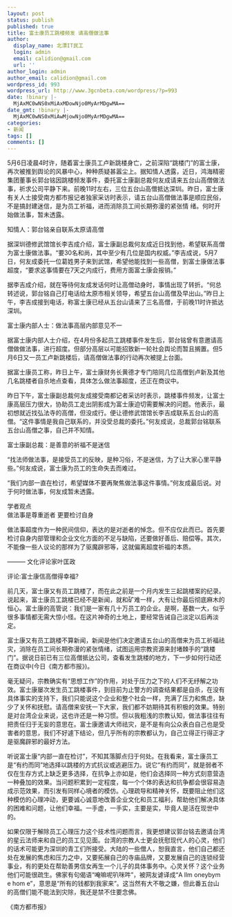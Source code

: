 ```yaml
---
layout: post
status: publish
published: true
title: 富士康员工跳楼频发 请高僧做法事
author:
  display_name: 北漂IT民工
  login: admin
  email: calidion@gmail.com
  url: ''
author_login: admin
author_email: calidion@gmail.com
wordpress_id: 993
wordpress_url: http://www.3gcnbeta.com/wordpress/?p=993
date: !binary |-
  MjAxMC0wNS0xMiAxMDowNjo0MyArMDgwMA==
date_gmt: !binary |-
  MjAxMC0wNS0xMiAwMjowNjo0MyArMDgwMA==
categories:
- 新闻
tags: []
comments: []
---
```

<p>5月6日凌晨4时许，随着富士康员工卢新跳楼身亡，之前深陷&ldquo;跳楼门&rdquo;的富士康，再次被推到舆论的风暴中心，种种质疑甚嚣尘上。据知情人透露，近日，鸿海精密集团董事长郭台铭因跳楼频发事件，委托富士康副总裁何友成请来五台山高僧做法事，祈求公司平静下来。前晚11时左右，三位五台山高僧抵达深圳。昨日，富士康有关人士接受南方都市报记者独家采访时表示，请五台山高僧做法事是顺应民俗，不是搞封建迷信，是为员工祈福，进而消除员工间长期弥漫的紧张情 绪。何时开始做法事，暂未透露。</p>
<p>知情人：郭台铭亲自联系太原请高僧</p>
<p>据深圳德修武馆馆长李吉成介绍，富士康副总裁何友成近日找到他，希望联系高僧为富士康做法事。&ldquo;要30名和尚，其中至少有几位是国内权威。&rdquo;李吉成说，5月7日，何友成委托一位葛姓男子来到武馆，希望他能找到一些高僧，到富士康做法事超度，&ldquo;要求这事情要在7天之内成行，费用方面富士康会报销。&rdquo;</p>
<p>据李吉成介绍，就在等待何友成发话何时让高僧动身时，事情出现了转折。&ldquo;何总转述说，郭台铭自己打电话给太原市相关领导，希望五台山高僧及早出山。&rdquo;昨日上午，李吉成接到电话，称富士康已经从五台山请来了三名高僧，于前晚11时许抵达深圳。</p>
<p>富士康内部人士：做法事高层内部意见不一</p>
<p>据富士康内部人士介绍，在4月份多起员工跳楼事件发生后，郭台铭曾有意邀请高僧做做法事，进行超度。但部分高层以可能招致新一轮社会舆论而暂且搁置。但5月6日又一员工卢新跳楼后，请高僧做法事的行动再次被提上台面。</p>
<p>据富士康员工称，昨日上午，富士康财务长黄德才专门陪同几位高僧到卢新及其他几名跳楼者自杀地点查看，具体怎么做法事超度，还正在商议中。</p>
<p>昨日下午，富士康副总裁何友成接受南都记者采访时表示，跳楼事件频发，让富士康高层压力很大，协助员工走出阴影成为富士康迫切需要解决的问题。他表示，最初想就近找弘法寺的高僧，但没成行。便让德修武馆馆长李吉成联系五台山的高僧。&ldquo;这件事情是我自己联系的，并没受总裁的委托。&rdquo;何友成说，总裁郭台铭联系五台山高僧之事，自己并不知情。</p>
<p>富士康副总裁：是善意的祈福不是迷信</p>
<p>&ldquo;找法师做法事，是接受员工的反映，是种习俗，不是迷信，为了让大家心里平静些。&rdquo;何友成说，富士康为员工的生命失去而难过。</p>
<p>&ldquo;我们内部一直在检讨，希望媒体不要再聚焦做法事这件事情。&rdquo;何友成最后说。对于何时做法事，何友成暂未透露。</p>
<p>学者观点<br />
做法事是尊重逝者 更要检讨自身</p>
<p>做法事超度作为一种民间信仰，表达的是对逝者的悼念。但不应仅此而已。首先要检讨自身内部管理和企业文化方面的不足与缺陷，还要做好善后、赔偿等。其次，不能像一些人议论的那样为了驱魔辟邪等，这就偏离超度祈福的本质。</p>
<p>&mdash;&mdash;&mdash; 文化评论家叶匡政</p>
<p>评论:富士康信高僧得幸福?</p>
<p>前几天，富士康又有员工跳楼了，而在此之前是一个月内发生三起跳楼案的纪录。说起来，富士康员工跳楼已经不是新闻，就和矿难一样，大有让你最后彻底麻木的恒心。富士康的高管说：我们是一家有几十万员工的企业。是啊，基数一大，似乎很多事情都无需大惊小怪。在这片神奇的土地上，要经常告诫自己淡定以后再淡定。</p>
<p>富士康又有员工跳楼不算新闻，新闻是他们决定邀请五台山的高僧来为员工祈福祛灾，消除在员工间长期弥漫的紧张情绪，试图运用宗教资源来封堵棘手的&ldquo;跳楼门&rdquo;。据说日前已有三位高僧抵达公司，查看发生跳楼的地方，下一步如何行动还在商议中(今日《南方都市报》)。</p>
<p>毫无疑问，宗教确实有&ldquo;思想工作&rdquo;的作用，对处于压力之下的人们不无纾解之功效。富士康屡次发生员工跳楼事件，到目前为止警方的调查结果都是自杀，在没有具体事实的支持下，我们只能说这个企业和整个社会一样，充满了压力和焦虑，缺少了关怀和抚慰。请高僧来安抚一下大家，我们都不妨期待其有积极的效果。特别是对台湾企业来说，这也许还是一种习惯。但以我粗浅的宗教认知，做法事往往有把责任归于无妄的意思在。富士康邀请大师祛灾，是不是有向公众表白自己也是受害者的意思，我们不好遽下结论，但几乎所有的宗教都认为，自己立得正行得正才是驱魔辟邪的最好方法。</p>
<p>听说富士康&ldquo;内部一直在检讨&rdquo;，不知其落脚点归于何处。在我看来，富士康员工是&ldquo;有约而同&rdquo;地选择以跳楼的方式抗议或逃避压力。说它&ldquo;有约而同&rdquo;，就是弱者不仅在生存方式上缺乏更多选择，在抗争上亦如是，他们会选择同一种方式刻意营造一种叠加的效果。当问题积累到一定程度，每一个个体的表达和抗争都会很容易造成示范效果，而引发有同样心境者的模仿。心理疏导和精神关怀，既要阻止他们这种模仿的心理冲动，更要诚心诚意地改善企业文化和员工福利，帮助他们解决具体的困难和问题，让他们幸福。一手虚，一手实，主要是实，毕竟人是活在现世中的。</p>
<p>如果仅限于解除员工心理压力这个技术性问题而言，我更想建议郭台铭去邀请台湾的星云法师来和自己的员工见见面。台湾的宗教人士更会抚慰现代人的心灵，他们的话术可能更为深圳的青工们所接受。大陆的一些僧人，恕我直言，他们自己都还处在发展的焦虑和压力之中，又要拓展自己的寺庙品牌，又要发展自己的连锁经营事业，有的更处在帮助善男信女再生一个儿子的具体事务中。心灵关怀？这个业务他们可能很疏生。佛家有句偈语&ldquo;唵嘛呢叭咪吽&rdquo;，被网友谑译成&ldquo;A llm oneybym e hom e&rdquo;，意思是&ldquo;所有的钱都到我家来&rdquo;。这当然有大不敬之嫌，但此番五台山的高僧们能不能法到灾除，我还是禁不住要念佛。</p>
<p>《南方都市报》</p>
